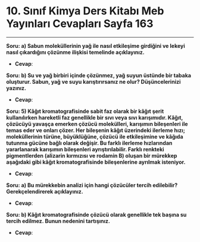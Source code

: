 # 10. Sınıf Kimya Ders Kitabı Meb Yayınları Cevapları Sayfa 163

---

**Soru: a) Sabun moleküllerinin yağ ile nasıl etkileşime girdiğini ve lekeyi nasıl çıkardığını çözünme ilişkisi temelinde açıklayınız.**

-   **Cevap**:

**Soru: b) Su ve yağ birbiri içinde çözünmez, yağ suyun üstünde bir tabaka oluşturur. Sabun, yağ ve suyu karıştırırsanız ne olur? Düşüncelerinizi yazınız.**

-   **Cevap**:

**Soru: 5) Kâğıt kromatografisinde sabit faz olarak bir kâğıt şerit kullanılırken hareketli faz genellikle bir sıvı veya sıvı karışımıdır. Kâğıt, çözücüyü yavaşça emerken çözücü molekülleri, karışımın bileşenleri ile temas eder ve onları çözer. Her bileşenin kâğıt üzerindeki ilerleme hızı; moleküllerinin türüne, büyüklüğüne, çözücü ile etkileşimine ve kâğıda tutunma gücüne bağlı olarak değişir. Bu farklı ilerleme hızlarından yararlanarak karışımın bileşenleri ayrıştırılabilir. Farklı renkteki pigmentlerden (alizarin kırmızısı ve rodamin B) oluşan bir mürekkep aşağıdaki gibi kâğıt kromatografisinde bileşenlerine ayrılmak isteniyor.**

-   **Cevap**:

**Soru: a) Bu mürekkebin analizi için hangi çözücüler tercih edilebilir? Gerekçelendirerek açıklayınız.**

-   **Cevap**:

**Soru: b) Kâğıt kromatografisinde çözücü olarak genellikle tek başına su tercih edilmez. Bunun nedenini tartışınız.**

-   **Cevap**: